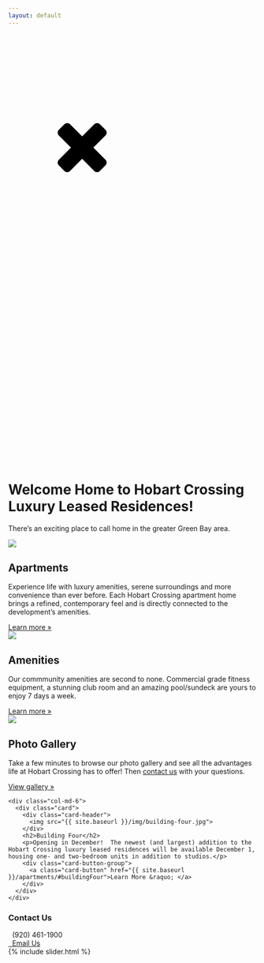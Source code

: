 ```yaml
---
layout: default
---
```

<div class="videoOverlay">
  <div class="videoWrapper">
  <svg class="iconWrap" version="1.1" xmlns="http://www.w3.org/2000/svg" xmlns:xlink="http://www.w3.org/1999/xlink">
  <defs>
  <symbol id="icon-close" viewBox="0 0 22 28">
  <title>close</title>
  <path d="M20.281 20.656c0 0.391-0.156 0.781-0.438 1.062l-2.125 2.125c-0.281 0.281-0.672 0.438-1.062 0.438s-0.781-0.156-1.062-0.438l-4.594-4.594-4.594 4.594c-0.281 0.281-0.672 0.438-1.062 0.438s-0.781-0.156-1.062-0.438l-2.125-2.125c-0.281-0.281-0.438-0.672-0.438-1.062s0.156-0.781 0.438-1.062l4.594-4.594-4.594-4.594c-0.281-0.281-0.438-0.672-0.438-1.062s0.156-0.781 0.438-1.062l2.125-2.125c0.281-0.281 0.672-0.438 1.062-0.438s0.781 0.156 1.062 0.438l4.594 4.594 4.594-4.594c0.281-0.281 0.672-0.438 1.062-0.438s0.781 0.156 1.062 0.438l2.125 2.125c0.281 0.281 0.438 0.672 0.438 1.062s-0.156 0.781-0.438 1.062l-4.594 4.594 4.594 4.594c0.281 0.281 0.438 0.672 0.438 1.062z"></path>
  </symbol>
  </defs>
  </svg>
  <svg id="close" class="icon icon-close"><use xlink:href="#icon-close"></use></svg>
  <script src="https://fast.wistia.com/embed/medias/zx6jri3a4x.jsonp" async></script><script src="https://fast.wistia.com/assets/external/E-v1.js" async></script><div class="wistia_responsive_padding" style="padding:56.25% 0 0 0;position:relative;"><div class="wistia_responsive_wrapper" style="height:100%;left:0;position:absolute;top:0;width:100%;"><div class="wistia_embed wistia_async_zx6jri3a4x videoFoam=true" style="height:100%;position:relative;width:100%">&nbsp;</div></div></div>
  </div>
</div>

<div class="header-image">
<script src="https://fast.wistia.com/embed/medias/zx6jri3a4x.jsonp" async></script><script src="https://fast.wistia.com/assets/external/E-v1.js" async></script><div class="wistia_responsive_padding" style="padding:56.25% 0 0 0;position:relative;"><div class="wistia_responsive_wrapper" style="height:100%;left:0;position:absolute;top:0;width:100%;"><div class="wistia_embed wistia_async_zx6jri3a4x videoFoam=true" style="height:100%;position:relative;width:100%">&nbsp;</div></div></div>
</div>
<div class="container">
  <div class="row">
    <div class="col-md-12 center-block">
      <div class="card header-card">
        <h1>Welcome Home to Hobart Crossing Luxury Leased Residences!</h1>
        <p class="text-center">There’s an exciting place to call home in the greater Green Bay area.</p>
      </div>
    </div>
  </div>
  <div class="row">
    <div class="col-md-6">
      <div class="card">
        <div class="card-header">
          <img src="{{ site.baseurl }}/img/hobart-crossing-luxury-leased-residences-2.jpg">
        </div>
        <h2>Apartments</h2>
        <p>Experience life with luxury amenities, serene surroundings and more convenience than ever before. Each Hobart Crossing apartment home brings a refined, contemporary feel and is directly connected to the development’s amenities.</p>
        <div class="card-button-group">
          <a class="card-button" href="{{ site.baseurl }}/apartments">Learn more &raquo;</a>
        </div>
      </div>
    </div>
    <div class="col-md-6">
      <div class="card">
        <div class="card-header">
          <img src="{{ site.baseurl }}/img/hobart-crossing-amenities.jpg">
        </div>
        <h2>Amenities</h2>
        <p>Our commmunity amenities are second to none. Commercial grade fitness equipment, a stunning club room and an amazing pool/sundeck are yours to enjoy 7 days a week.</p>
        <p class="padding-card-hack"> </p>
        <div class="card-button-group">
          <a class="card-button" href="{{ site.baseurl }}/amenities">Learn more &raquo;</a>
        </div>
      </div>
    </div>
  </div>

  <div class="row">
    <div class="col-md-6">
      <div class="card">
        <div class="card-header">
          <img src="{{ site.baseurl }}/img/hobart-crossing-luxury-commons-area.jpg">
        </div>
        <h2>Photo Gallery</h2>
        <p>Take a few minutes to browse our photo gallery and see all the advantages life at Hobart Crossing has to offer! Then <a href="{{ site.baseurl }}/contact">contact us</a> with your questions. </p>
        <div class="card-button-group">
          <a class="card-button" href="{{ site.baseurl }}/gallery">View gallery &raquo; </a>
        </div>
      </div>
    </div>

    <div class="col-md-6">
      <div class="card">
        <div class="card-header">
          <img src="{{ site.baseurl }}/img/building-four.jpg">
        </div>
        <h2>Building Four</h2>
        <p>Opening in December!  The newest (and largest) addition to the Hobart Crossing luxury leased residences will be available December 1, housing one- and two-bedroom units in addition to studios.</p>
        <div class="card-button-group">
          <a class="card-button" href="{{ site.baseurl }}/apartments/#buildingFour">Learn More &raquo; </a>
        </div>
      </div>
    </div>
  </div>

  <div class="row">
    <div class="col-md-6 col-md-offset-3">
      <div class="card">
        <h3>Contact Us</h3>
        <div class="card-button-group">
          <div class="card-button"><span class="glyphicon glyphicon-earphone"></span>&nbsp;&nbsp;(920) 461-1900</div>
          <a class="card-button" href="mailto:hobartcrossingapartments@gmail.com"><span class="glyphicon glyphicon-envelope"></span>&nbsp;&nbsp;Email Us</a>
        </div>
      </div>
    </div>
  </div>
  <div class="row">
    {% include slider.html %}
  </div>
</div>
